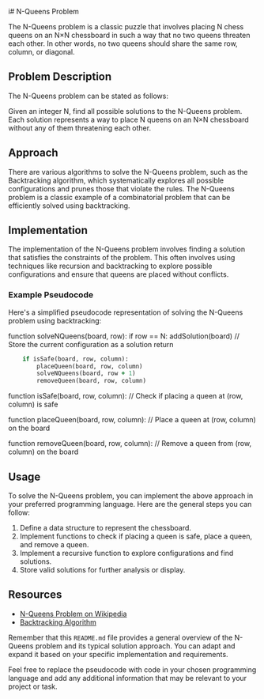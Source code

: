 i# N-Queens Problem

The N-Queens problem is a classic puzzle that involves placing N chess queens on an N×N chessboard in such a way that no two queens threaten each other. In other words, no two queens should share the same row, column, or diagonal.

## Problem Description

The N-Queens problem can be stated as follows:

Given an integer N, find all possible solutions to the N-Queens problem. Each solution represents a way to place N queens on an N×N chessboard without any of them threatening each other.

## Approach

There are various algorithms to solve the N-Queens problem, such as the Backtracking algorithm, which systematically explores all possible configurations and prunes those that violate the rules. The N-Queens problem is a classic example of a combinatorial problem that can be efficiently solved using backtracking.

## Implementation

The implementation of the N-Queens problem involves finding a solution that satisfies the constraints of the problem. This often involves using techniques like recursion and backtracking to explore possible configurations and ensure that queens are placed without conflicts.

### Example Pseudocode

Here's a simplified pseudocode representation of solving the N-Queens problem using backtracking:

function solveNQueens(board, row):
if row == N:
addSolution(board) // Store the current configuration as a solution
return

```for each column in the row:
    if isSafe(board, row, column):
        placeQueen(board, row, column)
        solveNQueens(board, row + 1)
        removeQueen(board, row, column)
```

function isSafe(board, row, column):
// Check if placing a queen at (row, column) is safe

function placeQueen(board, row, column):
// Place a queen at (row, column) on the board

function removeQueen(board, row, column):
// Remove a queen from (row, column) on the board


## Usage

To solve the N-Queens problem, you can implement the above approach in your preferred programming language. Here are the general steps you can follow:

1. Define a data structure to represent the chessboard.
2. Implement functions to check if placing a queen is safe, place a queen, and remove a queen.
3. Implement a recursive function to explore configurations and find solutions.
4. Store valid solutions for further analysis or display.

## Resources

- [N-Queens Problem on Wikipedia](https://en.wikipedia.org/wiki/Eight_queens_puzzle)
- [Backtracking Algorithm](https://en.wikipedia.org/wiki/Backtracking)

Remember that this `README.md` file provides a general overview of the N-Queens problem and its typical solution approach. You can adapt and expand it based on your specific implementation and requirements.

Feel free to replace the pseudocode with code in your chosen programming language and add any additional information that may be relevant to your project or task.
